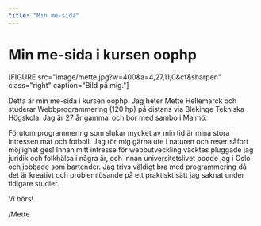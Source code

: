 ```yaml
---
title: "Min me-sida"
---
```

Min me-sida i kursen oophp
=========================

<!-- Detta innehåll är skrivet i markdown och du hittar innehållet i filen `content/index.md`. -->

[FIGURE src="image/mette.jpg?w=400&a=4,27,11,0&cf&sharpen" class="right" caption="Bild på mig."]

Detta är min me-sida i kursen oophp. Jag heter Mette Hellemarck och studerar Webbprogrammering (120 hp) på distans via Blekinge Tekniska Högskola. Jag är 27 år gammal och bor med sambo i Malmö.

Förutom programmering som slukar mycket av min tid är mina stora intressen mat och fotboll. Jag rör mig gärna ute i naturen och reser såfort möjlighet ges! Innan mitt intresse för webbutveckling väcktes pluggade jag juridik och folkhälsa i några år, och innan universitetslivet bodde jag i Oslo och jobbade som bartender. Jag trivs väldigt bra med programmering då det är kreativt och problemlösande på ett praktiskt sätt jag saknat under tidigare studier.

Vi hörs!

/Mette
